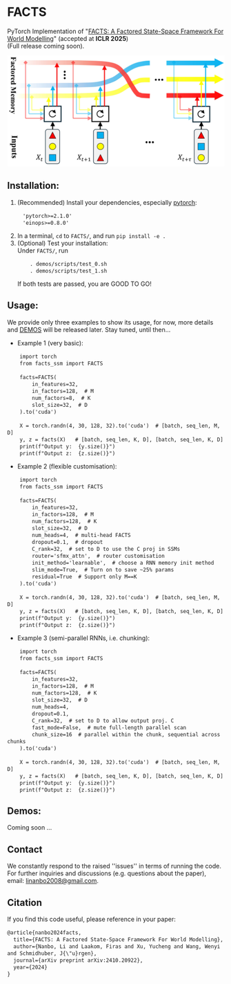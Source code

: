 # FACTS
PyTorch Implementation of "[FACTS: A Factored State-Space Framework For World Modelling](https://arxiv.org/abs/2410.20922)" (accepted at **ICLR 2025**)\
(Full release coming soon).

![](assets/FACTS.jpg?raw=true)

## Installation:
1.  (Recommended) Install your dependencies, especially [pytorch](https://pytorch.org/):
   ```
        'pytorch>=2.1.0'
        'einops>=0.8.0'
   ``` 
2.  In a terminal, ```cd``` to ```FACTS/```, and run ```pip install -e .```
3. (Optional) Test your installation:\
    Under ```FACTS/```, run
    ```
        . demos/scripts/test_0.sh
        . demos/scripts/test_1.sh
    ```
    If both tests are passed, you are GOOD TO GO!

## Usage:
We provide only three examples to show its usage, for now, more details and [DEMOS](#demos) will be released later. Stay tuned, until then... 
* Example 1 (very basic):
```
    import torch
    from facts_ssm import FACTS

    facts=FACTS(
        in_features=32,
        in_factors=128,  # M
        num_factors=8,  # K
        slot_size=32,  # D
    ).to('cuda')

    X = torch.randn(4, 30, 128, 32).to('cuda')  # [batch, seq_len, M, D]
    y, z = facts(X)   # [batch, seq_len, K, D], [batch, seq_len, K, D]
    print(f"Output y:  {y.size()}")
    print(f"Output z:  {z.size()}")
```  

* Example 2 (flexible customisation):
```
    import torch
    from facts_ssm import FACTS

    facts=FACTS(
        in_features=32,
        in_factors=128,  # M
        num_factors=128,  # K
        slot_size=32,  # D
        num_heads=4,  # multi-head FACTS
        dropout=0.1,  # dropout
        C_rank=32,  # set to D to use the C proj in SSMs
        router='sfmx_attn',  # router customisation  
        init_method='learnable',  # choose a RNN memory init method
        slim_mode=True,  # Turn on to save ~25% params
        residual=True  # Support only M==K
    ).to('cuda')

    X = torch.randn(4, 30, 128, 32).to('cuda')  # [batch, seq_len, M, D]
    y, z = facts(X)   # [batch, seq_len, K, D], [batch, seq_len, K, D]
    print(f"Output y:  {y.size()}")
    print(f"Output z:  {z.size()}")
```


* Example 3 (semi-parallel RNNs, i.e. chunking):
```
    import torch
    from facts_ssm import FACTS

    facts=FACTS(
        in_features=32,
        in_factors=128,  # M
        num_factors=128,  # K
        slot_size=32,  # D
        num_heads=4,  
        dropout=0.1,  
        C_rank=32,  # set to D to allow output proj. C
        fast_mode=False,  # mute full-length parallel scan
        chunk_size=16  # parallel within the chunk, sequential across chunks
    ).to('cuda')

    X = torch.randn(4, 30, 128, 32).to('cuda')  # [batch, seq_len, M, D]
    y, z = facts(X)   # [batch, seq_len, K, D], [batch, seq_len, K, D]
    print(f"Output y:  {y.size()}")
    print(f"Output z:  {z.size()}")
```

## Demos:
Coming soon ...



## Contact
We constantly respond to the raised ''issues'' in terms of running the code. For further inquiries and discussions (e.g. questions about the paper), email: linanbo2008@gmail.com.


## Citation
If you find this code useful, please reference in your paper:
```
@article{nanbo2024facts,
  title={FACTS: A Factored State-Space Framework For World Modelling},
  author={Nanbo, Li and Laakom, Firas and Xu, Yucheng and Wang, Wenyi and Schmidhuber, J{\"u}rgen},
  journal={arXiv preprint arXiv:2410.20922},
  year={2024}
}
```